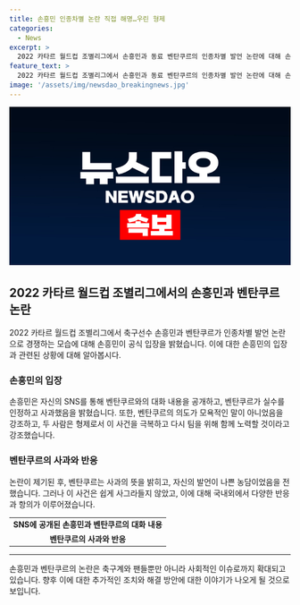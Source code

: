 ```yaml
---
title: 손흥민 인종차별 논란 직접 해명…우린 형제
categories:
  - News
excerpt: >
  2022 카타르 월드컵 조별리그에서 손흥민과 동료 벤탄쿠르의 인종차별 발언 논란에 대해 손흥민이 공식 입장을 밝혀 논란을 해소했다. 손흥민은 SNS를 통해 벤탄쿠르와의 대화를 공개하며, 그의 의도가 모욕적인 말을 할 의도가 없었음을 강조했다. 논란으로 인해 분노하는 팬들과 인권 단체의 항의가 이어지고 있으나, 벤탄쿠르는 사과하며 논란을 해결하고자 노력하고 있다.
feature_text: >
  2022 카타르 월드컵 조별리그에서 손흥민과 동료 벤탄쿠르의 인종차별 발언 논란에 대해 손흥민이 공식 입장을 밝혀 논란을 해소했다. 손흥민은 SNS를 통해 벤탄쿠르와의 대화를 공개하며, 그의 의도가 모욕적인 말을 할 의도가 없었음을 강조했다. 논란으로 인해 분노하는 팬들과 인권 단체의 항의가 이어지고 있으나, 벤탄쿠르는 사과하며 논란을 해결하고자 노력하고 있다.
image: '/assets/img/newsdao_breakingnews.jpg'
---
```


<p><img src="/assets/img/newsdao_breakingnews.jpg" alt="firstkoreanews 속보" /></p>

<h2 data-ke-size="size26">2022 카타르 월드컵 조별리그에서의 손흥민과 벤탄쿠르 논란</h2>

<p data-ke-size="size16">2022 카타르 월드컵 조별리그에서 축구선수 손흥민과 벤탄쿠르가 인종차별 발언 논란으로 경쟁하는 모습에 대해 손흥민이 공식 입장을 밝혔습니다. 이에 대한 손흥민의 입장과 관련된 상황에 대해 알아봅시다.</p>

<h3 data-ke-size="size24">손흥민의 입장</h3>

<p data-ke-size="size16">손흥민은 자신의 SNS를 통해 벤탄쿠르와의 대화 내용을 공개하고, 벤탄쿠르가 실수를 인정하고 사과했음을 밝혔습니다. 또한, 벤탄쿠르의 의도가 모욕적인 말이 아니었음을 강조하고, 두 사람은 형제로서 이 사건을 극복하고 다시 팀을 위해 함께 노력할 것이라고 강조했습니다.</p>

<h3 data-ke-size="size24">벤탄쿠르의 사과와 반응</h3>

<p data-ke-size="size16">논란이 제기된 후, 벤탄쿠르는 사과의 뜻을 밝히고, 자신의 발언이 나쁜 농담이었음을 전했습니다. 그러나 이 사건은 쉽게 사그라들지 않았고, 이에 대해 국내외에서 다양한 반응과 항의가 이루어졌습니다.</p>

<table>
<tbody>
<tr>
<td style="text-align: center; height: 17px;"><b>SNS에 공개된 손흥민과 벤탄쿠르의 대화 내용</b></td>
</tr>
<tr>
<td style="text-align: center; height: 17px;"><b>벤탄쿠르의 사과와 반응</b></td>
</tr>
</tbody>
</table>

<hr>

<p data-ke-size="size16">손흥민과 벤탄쿠르의 논란은 축구계와 팬들뿐만 아니라 사회적인 이슈로까지 확대되고 있습니다. 향후 이에 대한 추가적인 조치와 해결 방안에 대한 이야기가 나오게 될 것으로 보입니다.</p>

